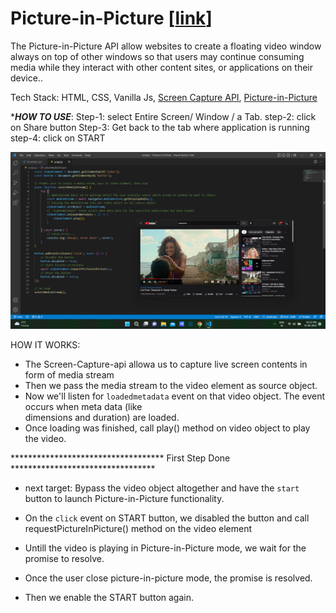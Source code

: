 # Picture-in-Picture [[link](https://prasenjitjs3.netlify.app/)]
The Picture-in-Picture API allow websites to create a floating video window always on top of other windows so that users may continue consuming media while they interact with other content sites, or applications on their device..

Tech Stack: HTML, CSS, Vanilla Js, [Screen Capture API](https://developer.mozilla.org/en-US/docs/Web/API/Screen_Capture_API/Using_Screen_Capture), [Picture-in-Picture](https://developer.mozilla.org/en-US/docs/Web/API/Picture-in-Picture_API)


****HOW TO USE***: 
  Step-1: select Entire Screen/ Window / a Tab.
  step-2: click on Share button
  Step-3: Get back to the tab where application is running
  step-4: click on START

  ![Demo](demo.png)


HOW IT WORKS:
  * The Screen-Capture-api allowa us to capture live screen contents in form of media stream
  * Then we pass the media stream to the video element as source object.
  * Now we'll listen for `loadedmetadata` event on that video object. The event occurs when meta data (like  
    dimensions and duration) are loaded.
  * Once loading was finished, call play() method on video object to play the video.

  *********************************** First Step Done *********************************
  * next target: Bypass the video object altogether and have the `start` button to launch Picture-in-Picture
                 functionality.

  * On the `click` event on START button, we disabled the button and call requestPictureInPicture() method
    on the video element 
  
  * Untill the video is playing in Picture-in-Picture mode, we wait for the promise to resolve.

  * Once the user close picture-in-picture mode, the promise is resolved.
  
  * Then we enable the START button again.